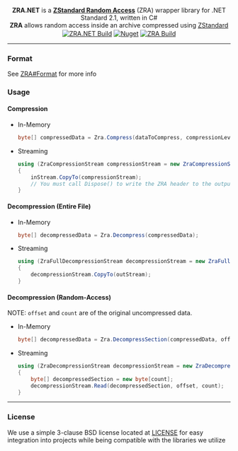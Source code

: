 <p align="center">
<b>ZRA.NET</b> is a <b><a href="https://github.com/zraorg/ZRA">ZStandard Random Access</a></b> (ZRA) wrapper library for .NET Standard 2.1, written in C#
<br>
<b>ZRA</b> allows random access inside an archive compressed using <a href="https://github.com/facebook/zstd">ZStandard</a>
<br>
<a href="https://github.com/zraorg/ZRA.NET/actions"><img align="center" alt="ZRA.NET Build" src="https://github.com/zraorg/ZRA.NET/workflows/ZRA.NET%20Build/badge.svg"/></a>
<a href="https://www.nuget.org/packages/ZRA.NET"><img align="center" alt="Nuget" src="https://img.shields.io/nuget/v/ZRA.NET?logo=nuget"></a>
<a href="https://github.com/zraorg/ZRA/actions"><img align="center" alt="ZRA Build" src="https://github.com/zraorg/ZRA/workflows/C/C++%20CI/badge.svg"/></a>
</p>

***
### Format
See [ZRA#Format](https://github.com/zraorg/ZRA/blob/master/README.md#format) for more info
### Usage
#### Compression
* In-Memory
  ```csharp
  byte[] compressedData = Zra.Compress(dataToCompress, compressionLevel: 9, frameSize: 131072);
  ```
* Streaming
  ```csharp
  using (ZraCompressionStream compressionStream = new ZraCompressionStream(outStream, (ulong)inStream.Length, compressionLevel: 9, frameSize: 131072))
  {
      inStream.CopyTo(compressionStream);
      // You must call Dispose() to write the ZRA header to the output stream.
  }
  ```
#### Decompression (Entire File)
* In-Memory
  ```csharp
  byte[] decompressedData = Zra.Decompress(compressedData);
  ```
* Streaming
  ```csharp
  using (ZraFullDecompressionStream decompressionStream = new ZraFullDecompressionStream(inStream))
  {
      decompressionStream.CopyTo(outStream);
  }
  ```
#### Decompression (Random-Access)
NOTE: `offset` and `count` are of the original uncompressed data.
* In-Memory
  ```csharp
  byte[] decompressedData = Zra.DecompressSection(compressedData, offset, count);
  ```
* Streaming
  ```csharp
  using (ZraDecompressionStream decompressionStream = new ZraDecompressionStream(inStream))
  {
      byte[] decompressedSection = new byte[count];
      decompressionStream.Read(decompressedSection, offset, count);
  }
  ```
***
### License
We use a simple 3-clause BSD license located at [LICENSE](LICENSE.md) for easy integration into projects while being compatible with the libraries we utilize